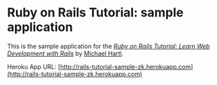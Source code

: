 # Ruby on Rails Tutorial: sample application

This is the sample application for the
[*Ruby on Rails Tutorial: Learn Web Development with Rails*](http://www.railstutorial.org/)
by [Michael Hartl](http://www.michaelhartl.com/).

Heroku App URL: [http://rails-tutorial-sample-zk.herokuapp.com](http://rails-tutorial-sample-zk.herokuapp.com)

